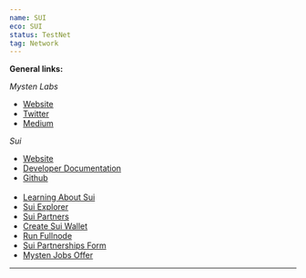 ```yaml
---
name: SUI
eco: SUI
status: TestNet
tag: Network
---
```


**General links:** 

*Mysten Labs*
- [Website](https://mystenlabs.com/)
- [Twitter](https://twitter.com/Mysten_Labs)
- [Medium](https://medium.com/mysten-labs)
    
*Sui* 
- [Website](https://sui.io/)
- [Developer Documentation](https://docs.sui.io/)
- [Github](https://github.com/MystenLabs/sui) <br>
    <br>
- [Learning About Sui](https://docs.sui.io/devnet/learn)
- [Sui Explorer](https://explorer.devnet.sui.io/)
- [Sui Partners](https://sui.io/ecosystem/)
- [Create Sui Wallet](https://docs.sui.io/explore/wallet-browser)
- [Run Fullnode](https://docs.sui.io/build/fullnode)
- [Sui Partnerships Form](https://bit.ly/suiform)
- [Mysten Jobs Offer](https://jobs.ashbyhq.com/mystenlabs)

***
